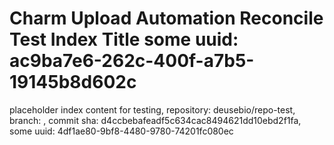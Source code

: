 # Charm Upload Automation Reconcile Test Index Title some uuid: ac9ba7e6-262c-400f-a7b5-19145b8d602c
 placeholder index content for testing,  repository: deusebio/repo-test,  branch: ,  commit sha: d4ccbebafeadf5c634cac8494621dd10ebd2f1fa,  some uuid: 4df1ae80-9bf8-4480-9780-74201fc080ec